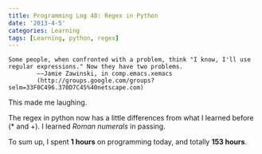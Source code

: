 ```yaml
---
title: Programming Log 48: Regex in Python
date: '2013-4-5'
categories: Learning
tags: [Learning, python, regex]
---
```


	Some people, when confronted with a problem, think "I know, I'll use regular expressions." Now they have two problems.
			−−Jamie Zawinski, in comp.emacs.xemacs
			(http://groups.google.com/groups?selm=33F0C496.370D7C45%40netscape.com)

This made me laughing.

The regex in python now has a little differences from what I learned before (* and +). I learned *Roman numerals* in passing.

To sum up, I spent **1 hours** on programming today, and totally **153 hours**.